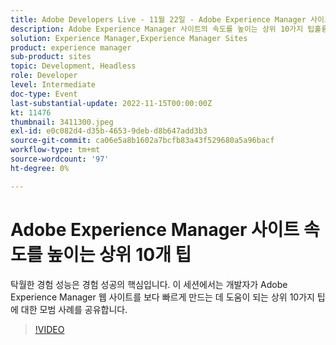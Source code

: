 ```yaml
---
title: Adobe Developers Live - 11월 22일 - Adobe Experience Manager 사이트를 빠르게 하기 위한 주요 10가지 팁
description: Adobe Experience Manager 사이트의 속도를 높이는 상위 10가지 팁훌륭한 경험 성능은 경험 성공의 핵심입니다. 이 세션에서는 개발자가 Adobe Experience Manager 웹 사이트를 보다 빠르게 만드는 데 도움이 되는 상위 10가지 팁에 대한 모범 사례를 공유합니다.
solution: Experience Manager,Experience Manager Sites
product: experience manager
sub-product: sites
topic: Development, Headless
role: Developer
level: Intermediate
doc-type: Event
last-substantial-update: 2022-11-15T00:00:00Z
kt: 11476
thumbnail: 3411300.jpeg
exl-id: e0c082d4-d35b-4653-9deb-d8b647add3b3
source-git-commit: ca06e5a8b1602a7bcfb83a43f529680a5a96bacf
workflow-type: tm+mt
source-wordcount: '97'
ht-degree: 0%

---
```


# Adobe Experience Manager 사이트 속도를 높이는 상위 10개 팁

탁월한 경험 성능은 경험 성공의 핵심입니다. 이 세션에서는 개발자가 Adobe Experience Manager 웹 사이트를 보다 빠르게 만드는 데 도움이 되는 상위 10가지 팁에 대한 모범 사례를 공유합니다.

>[!VIDEO](https://video.tv.adobe.com/v/3411300/?quality=12&learn=on)
